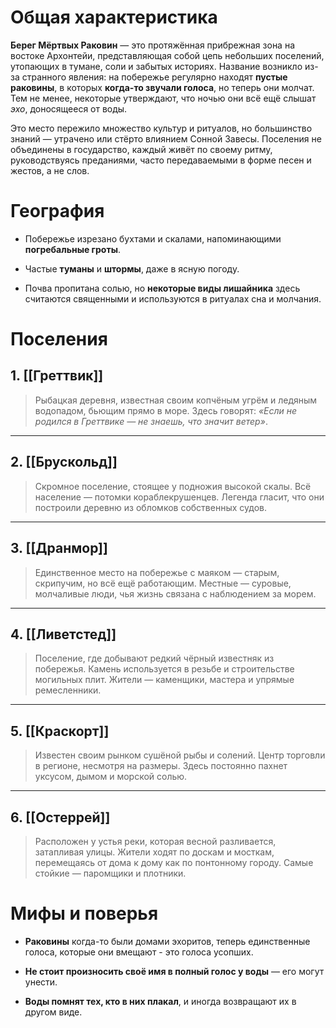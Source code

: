 # Общая характеристика
**Берег Мёртвых Раковин** — это протяжённая прибрежная зона на востоке Архонтейи, представляющая собой цепь небольших поселений, утопающих в тумане, соли и забытых историях. Название возникло из-за странного явления: на побережье регулярно находят **пустые раковины**, в которых **когда-то звучали голоса**, но теперь они молчат. Тем не менее, некоторые утверждают, что ночью они всё ещё слышат _эхо_, доносящееся от воды.

Это место пережило множество культур и ритуалов, но большинство знаний — утрачено или стёрто влиянием Сонной Завесы. Поселения не объединены в государство, каждый живёт по своему ритму, руководствуясь преданиями, часто передаваемыми в форме песен и жестов, а не слов.

# География

- Побережье изрезано бухтами и скалами, напоминающими **погребальные гроты**.
    
- Частые **туманы** и **штормы**, даже в ясную погоду.
    
- Почва пропитана солью, но **некоторые виды лишайника** здесь считаются священными и используются в ритуалах сна и молчания.

# Поселения
## 1. **[[Греттвик]]**

> Рыбацкая деревня, известная своим копчёным угрём и ледяным водопадом, бьющим прямо в море. Здесь говорят: _«Если не родился в Греттвике — не знаешь, что значит ветер»_.

---

## 2. **[[Брускольд]]**

> Скромное поселение, стоящее у подножия высокой скалы. Всё население — потомки кораблекрушенцев. Легенда гласит, что они построили деревню из обломков собственных судов.

---

## 3. **[[Дранмор]]**

> Единственное место на побережье с маяком — старым, скрипучим, но всё ещё работающим. Местные — суровые, молчаливые люди, чья жизнь связана с наблюдением за морем.

---

## 4. **[[Ливетстед]]**

> Поселение, где добывают редкий чёрный известняк из побережья. Камень используется в резьбе и строительстве могильных плит. Жители — каменщики, мастера и упрямые ремесленники.

---

## 5. **[[Краскорт]]**

> Известен своим рынком сушёной рыбы и солений. Центр торговли в регионе, несмотря на размеры. Здесь постоянно пахнет уксусом, дымом и морской солью.

---

## 6. **[[Остеррей]]**

> Расположен у устья реки, которая весной разливается, затапливая улицы. Жители ходят по доскам и мосткам, перемещаясь от дома к дому как по понтонному городу. Самые стойкие — паромщики и плотники.


# Мифы и поверья

- **Раковины** когда-то были домами эхоритов, теперь единственные голоса, которые они вмещают - это голоса усопших.
    
- **Не стоит произносить своё имя в полный голос у воды** — его могут унести.
    
- **Воды помнят тех, кто в них плакал**, и иногда возвращают их в другом виде.
    
